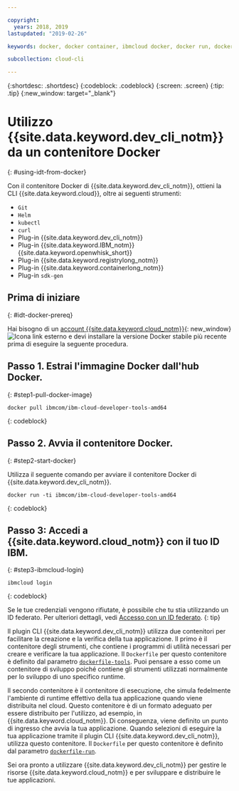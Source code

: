 ```yaml
---

copyright:
  years: 2018, 2019
lastupdated: "2019-02-26"

keywords: docker, docker container, ibmcloud docker, docker run, docker pull, ibmcloud cli, dockerfile, ibmcloud login

subcollection: cloud-cli

---
```


{:shortdesc: .shortdesc}
{:codeblock: .codeblock}
{:screen: .screen}
{:tip: .tip}
{:new_window: target="_blank"}

# Utilizzo {{site.data.keyword.dev_cli_notm}} da un contenitore Docker
{: #using-idt-from-docker}

Con il contenitore Docker di {{site.data.keyword.dev_cli_notm}}, ottieni la CLI {{site.data.keyword.cloud}}, oltre ai seguenti strumenti:

* `Git`
* `Helm`
* `kubectl`
* `curl`
* Plug-in {{site.data.keyword.dev_cli_notm}}
* Plug-in {{site.data.keyword.IBM_notm}} {{site.data.keyword.openwhisk_short}}
* Plug-in {{site.data.keyword.registrylong_notm}}
* Plug-in {{site.data.keyword.containerlong_notm}}
* Plug-in `sdk-gen`

## Prima di iniziare
{: #idt-docker-prereq}

Hai bisogno di un [account {{site.data.keyword.cloud_notm}}](https://{DomainName}){: new_window} ![Icona link esterno](../../../icons/launch-glyph.svg "Icona link esterno") e devi installare la versione Docker stabile più recente prima di eseguire la seguente procedura.

## Passo 1. Estrai l'immagine Docker dall'hub Docker.
{: #step1-pull-docker-image}

```
docker pull ibmcom/ibm-cloud-developer-tools-amd64
```
{: codeblock}

## Passo 2. Avvia il contenitore Docker.
{: #step2-start-docker}

Utilizza il seguente comando per avviare il contenitore Docker di {{site.data.keyword.dev_cli_notm}}.

```
docker run -ti ibmcom/ibm-cloud-developer-tools-amd64
```
{: codeblock}

## Passo 3: Accedi a {{site.data.keyword.cloud_notm}} con il tuo ID IBM.
{: #step3-ibmcloud-login}

```
ibmcloud login
```
{: codeblock}

Se le tue credenziali vengono rifiutate, è possibile che tu stia utilizzando un ID federato. Per ulteriori dettagli, vedi [Accesso con un ID federato](/docs/iam?topic=iam-federated_id#federated_id).
{: tip}

Il plugin CLI {{site.data.keyword.dev_cli_notm}} utilizza due contenitori per facilitare la creazione e la verifica della tua applicazione. Il primo è il contenitore degli strumenti, che contiene i programmi di utilità necessari per creare e verificare la tua applicazione. Il `Dockerfile` per questo contenitore è definito dal parametro [`dockerfile-tools`](/docs/cli/idt?topic=cloud-cli-idt-cli#command-parameters). Puoi pensare a esso come un contenitore di sviluppo poiché contiene gli strumenti utilizzati normalmente per lo sviluppo di uno specifico runtime.

Il secondo contenitore è il contenitore di esecuzione, che simula fedelmente l'ambiente di runtime effettivo della tua applicazione quando viene distribuita nel cloud. Questo contenitore è di un formato adeguato per essere distribuito per l'utilizzo, ad esempio, in {{site.data.keyword.cloud_notm}}. Di conseguenza, viene definito un punto di ingresso che avvia la tua applicazione. Quando selezioni di eseguire la tua applicazione tramite il plugin CLI {{site.data.keyword.dev_cli_notm}}, utilizza questo contenitore. Il `Dockerfile` per questo contenitore è definito dal parametro [`dockerfile-run`](/docs/cli/idt?topic=cloud-cli-idt-cli#run-parameters).

Sei ora pronto a utilizzare {{site.data.keyword.dev_cli_notm}} per gestire le risorse {{site.data.keyword.cloud_notm}} e per sviluppare e distribuire le tue applicazioni.
